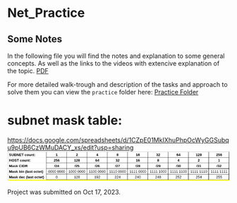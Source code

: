 # Net_Practice

## Some Notes

In the following file you will find the notes and explanation to some general concepts.
As well as the links to the videos with extencive explanation of the topic.
[PDF](Net-Practice_sbocanci.pdf)

For more detailed walk-trough and description of the tasks and approach to solve them you can view the `practice` folder here:
[Practice Folder](./practice/)

# subnet mask table:
https://docs.google.com/spreadsheets/d/1CZpE01MkIXhuPhpOcWyGGSubqu9pUB6CzWMuDACY_xs/edit?usp=sharing
![Alt text](image.png)

Project was submitted on Oct 17, 2023.

